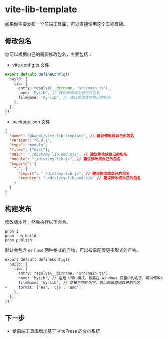 # vite-lib-template

如果你需要发布一个前端工具库，可以直接使用这个工程模板。

## 修改包名

你可以根据自己的需要修改包名，主要包括：

- vite.config.ts 文件

```typescript
export default defineConfig({
  build: {
    lib: {
      entry: resolve(__dirname, 'src/main.ts'),
      name: 'MyLib', // 建议修改成你自己的包名
      fileName: 'my-lib', // 建议修改成你自己的包名
    },
  },
})
```

- package.json 文件

```json
{
  "name": "@kagol/vite-lib-template", // 建议修改成自己的包名
  "version": "0.0.1",
  "type": "module",
  "files": ["dist"],
  "main": "./dist/my-lib.umd.cjs", // 建议修改成自己的包名
  "module": "./dist/my-lib.js", // 建议修改成自己的包名
  "exports": {
    ".": {
      "import": "./dist/my-lib.js", // 建议修改成自己的包名
      "require": "./dist/my-lib.umd.cjs" // 建议修改成自己的包名
    }
  }
}
```

## 构建发布

修改版本号，然后执行以下命令。

```shell
pnpm i
pnpm run build
pnpm publish
```

默认会包含 `es` / `umd` 两种格式的产物，可以按需配置更多形式的产物。

```diff
export default defineConfig({
  build: {
    lib: {
      entry: resolve(__dirname, 'src/main.ts'),
      name: 'MyLib', // 这是 UMD 模式，暴露在 windows 变量中的名字，可以修改成你自己的包名
      fileName: 'my-lib', // 这是产物的名字，可以修改成你自己的包名
+     format: ['es', 'cjs', 'umd']
    },
  },
})
```

## 下一步

- 给前端工具库增加基于 VitePress 的文档系统
